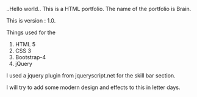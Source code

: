 ..Hello world..
This is a HTML portfolio. 
The name of the portfolio is Brain.

This is version : 1.0.

Things used for the 
1) HTML 5
2) CSS 3
3) Bootstrap-4
4) jQuery

I used a jquery plugin from jqueryscript.net for the skill bar section.

I will try to add some modern design and effects to this in letter days.
